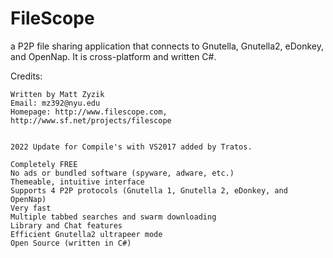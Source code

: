 # FileScope
a P2P file sharing application that connects to Gnutella, Gnutella2, eDonkey, and OpenNap. It is cross-platform and written C#.

Credits: 

    Written by Matt Zyzik
    Email: mz392@nyu.edu
    Homepage: http://www.filescope.com, http://www.sf.net/projects/filescope

    
    2022 Update for Compile's with VS2017 added by Tratos. 

    Completely FREE
    No ads or bundled software (spyware, adware, etc.)
    Themeable, intuitive interface
    Supports 4 P2P protocols (Gnutella 1, Gnutella 2, eDonkey, and OpenNap)
    Very fast
    Multiple tabbed searches and swarm downloading
    Library and Chat features
    Efficient Gnutella2 ultrapeer mode
    Open Source (written in C#)
